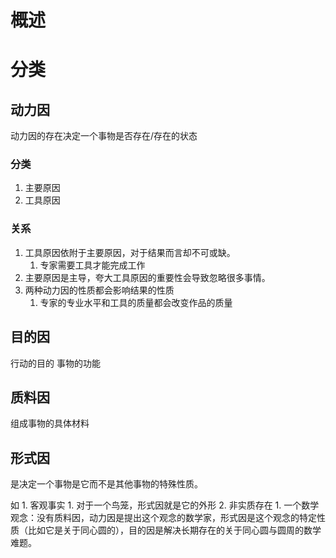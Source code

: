 # 概述

# 分类
## 动力因
动力因的存在决定一个事物是否存在/存在的状态
### 分类
1. 主要原因
2. 工具原因
### 关系
1. 工具原因依附于主要原因，对于结果而言却不可或缺。
	1. 专家需要工具才能完成工作
2. 主要原因是主导，夸大工具原因的重要性会导致忽略很多事情。
3. 两种动力因的性质都会影响结果的性质
	1. 专家的专业水平和工具的质量都会改变作品的质量
## 目的因
行动的目的
事物的功能
## 质料因
组成事物的具体材料
## 形式因
是决定一个事物是它而不是其他事物的特殊性质。

如
	1. 客观事实
		1. 对于一个鸟笼，形式因就是它的外形
	2. 非实质存在
		1. 一个数学观念：没有质料因，动力因是提出这个观念的数学家，形式因是这个观念的特定性质（比如它是关于同心圆的），目的因是解决长期存在的关于同心圆与圆周的数学难题。